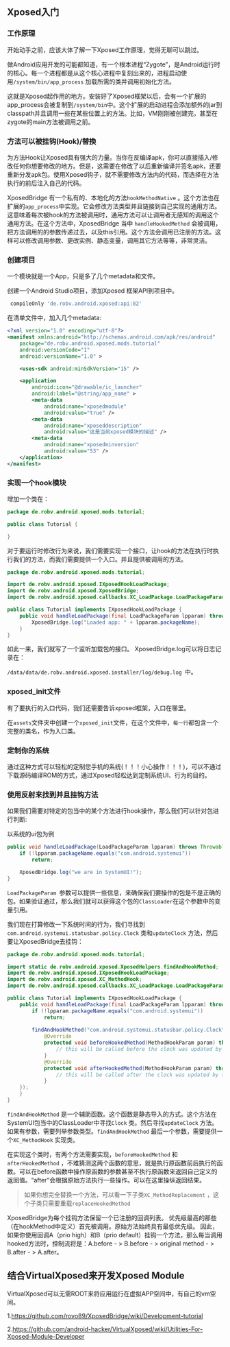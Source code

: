 ## Xposed入门 

### 工作原理

开始动手之前，应该大体了解一下Xposed工作原理，觉得无聊可以跳过。

做Android应用开发的可能都知道，有一个根本进程“Zygote”，是Android运行时的核心。每一个进程都是从这个核心进程中复刻出来的，进程启动使用`/system/bin/app_process` 加载所需的类并调用初始化方法。

这就是Xposed起作用的地方。安装好了Xposed框架以后，会有一个扩展的app_process会被复制到`/system/bin`中。这个扩展的启动进程会添加额外的jar到classpath并且调用一些在某些位置上的方法。比如，VM刚刚被创建完，甚至在zygote的main方法被调用之前。

### 方法可以被挂钩(Hook)/替換

为方法Hook让Xposed具有强大的力量。当你在反编译apk，你可以直接插入/修改任何你想要修改的地方。但是，这需要在修改了以后重新编译并签名apk，还要重新分发apk包。使用Xposed钩子，就不需要修改方法内的代码，而选择在方法执行的前后注入自己的代码。

XposedBridge  有一个私有的、本地化的方法`hookMethodNative` 。这个方法也在扩展的`app_process`中实现。它会修改方法类型并且链接到自己实现的通用方法。这意味着每次被hook的方法被调用时，通用方法可以让调用者无感知的调用这个通用方法。在这个方法中，XposedBridge 当中 `handleHookedMethod`  会被调用，把方法调用的的参数传递过去，以及this引用。这个方法会调用已注册的方法。这样可以修改调用参数、更改实例、静态变量，调用其它方法等等，非常灵活。

### 创建项目

一个模块就是一个App，只是多了几个metadata和文件。

创建一个Android Studio项目，添加Xposed 框架API到项目中。

```groovy
 compileOnly 'de.robv.android.xposed:api:82'
```

在清单文件中，加入几个metadata:

```xml
<?xml version="1.0" encoding="utf-8"?>
<manifest xmlns:android="http://schemas.android.com/apk/res/android"
    package="de.robv.android.xposed.mods.tutorial"
    android:versionCode="1"
    android:versionName="1.0" >

    <uses-sdk android:minSdkVersion="15" />

    <application
        android:icon="@drawable/ic_launcher"
        android:label="@string/app_name" >
        <meta-data
            android:name="xposedmodule"
            android:value="true" />
        <meta-data
            android:name="xposeddescription"
            android:value="这是当前xposed模块的描述" />
        <meta-data
            android:name="xposedminversion"
            android:value="53" />
    </application>
</manifest>
```

### 实现一个hook模块

增加一个类在：

```java
package de.robv.android.xposed.mods.tutorial;

public class Tutorial {

}
```

对于要运行时修改行为来说，我们需要实现一个接口，让hook的方法在执行时执行我们的方法，而我们需要提供一个入口。并且提供被调用的方法。

```java
package de.robv.android.xposed.mods.tutorial;

import de.robv.android.xposed.IXposedHookLoadPackage;
import de.robv.android.xposed.XposedBridge;
import de.robv.android.xposed.callbacks.XC_LoadPackage.LoadPackageParam;

public class Tutorial implements IXposedHookLoadPackage {
    public void handleLoadPackage(final LoadPackageParam lpparam) throws Throwable {
        XposedBridge.log("Loaded app: " + lpparam.packageName);
    }
}
```

如此一来，我们就写了一个监听加载包的接口。 XposedBridge.log可以将日志记录在：

`/data/data/de.robv.android.xposed.installer/log/debug.log `中。

### xposed_init文件

有了要执行的入口代码，我们还需要告诉xposed框架，入口在哪里。

在`assets`文件夹中创建一个`xposed_init`文件，在这个文件中，`每一行`都包含一个完整的类名，作为入口类。



### 定制你的系统

通过这种方式可以轻松的定制您手机的系统(！！！小心操作！！！)，可以不通过下载源码编译ROM的方式，通过Xposed轻松达到定制系统UI、行为的目的。



### 使用反射来找到并且挂钩方法

如果我们需要对特定的包当中的某个方法进行hook操作，那么我们可以针对包进行判断:

以系统的ui包为例

```java
public void handleLoadPackage(LoadPackageParam lpparam) throws Throwable {
    if (!lpparam.packageName.equals("com.android.systemui"))
        return;

    XposedBridge.log("we are in SystemUI!");
}
```

`LoadPackageParam `参数可以提供一些信息，来确保我们要操作的包是不是正确的包。如果验证通过，那么我们就可以获得这个包的`ClassLoader`在这个参数中的变量引用。

我们现在打算修改一下系统时间的行为，我们寻找到`com.android.systemui.statusbar.policy.Clock` 类和`updateClock`  方法，然后要让XposedBridge去挂钩：

```java
package de.robv.android.xposed.mods.tutorial;

import static de.robv.android.xposed.XposedHelpers.findAndHookMethod;
import de.robv.android.xposed.IXposedHookLoadPackage;
import de.robv.android.xposed.XC_MethodHook;
import de.robv.android.xposed.callbacks.XC_LoadPackage.LoadPackageParam;

public class Tutorial implements IXposedHookLoadPackage {
    public void handleLoadPackage(final LoadPackageParam lpparam) throws Throwable {
    	if (!lpparam.packageName.equals("com.android.systemui"))
            return;
    	
    	findAndHookMethod("com.android.systemui.statusbar.policy.Clock", lpparam.classLoader, "updateClock", new XC_MethodHook() {
    		@Override
    		protected void beforeHookedMethod(MethodHookParam param) throws Throwable {
    			// this will be called before the clock was updated by the original method
    		}
    		@Override
    		protected void afterHookedMethod(MethodHookParam param) throws Throwable {
    			// this will be called after the clock was updated by the original method
    		}
	});
    }
}
```

`findAndHookMethod`  是一个辅助函数。这个函数是静态导入的方式。这个方法在SystemUI包当中的ClassLoader中寻找`Clock`  类。然后寻找`updateClock`  方法。如果有参数，需要列举参数类型。`findAndHookMethod`  最后一个参数，需要提供一个`XC_MethodHook`  实现类。

在实现这个类时，有两个方法需要实现，`beforeHookedMethod` 和`afterHookedMethod`  ，不难猜测这两个函数的意思，就是执行原函数前后执行的函数。可以在before函数中操作原函数的参数甚至不执行原函数来返回自己定义的返回值。“after”会根据原始方法执行一些操作。可以在这里操纵返回结果。

> 如果你想完全替换一个方法，可以看一下子类`XC_MethodReplacement`  ，这个子类只需要重载`replaceHookedMethod` 

XposedBridge为每个挂钩方法保留一个已注册的回调列表。 优先级最高的那些（在hookMethod中定义）首先被调用。原始方法始终具有最低优先级。 因此，如果你使用回调A（prio high）和B（prio  default）挂钩一个方法，那么每当调用hooked方法时，控制流将是：A.before  - > B.before  - >  original method  - > B.after  - > A.after。 



##  结合VirtualXposed来开发Xposed Module

VirtualXposed可以无需ROOT来将应用运行在虚拟APP空间中，有自己的vm空间。



[参考来源]:1

1.https://github.com/rovo89/XposedBridge/wiki/Development-tutorial

2.https://github.com/android-hacker/VirtualXposed/wiki/Utilities-For-Xposed-Module-Developer

